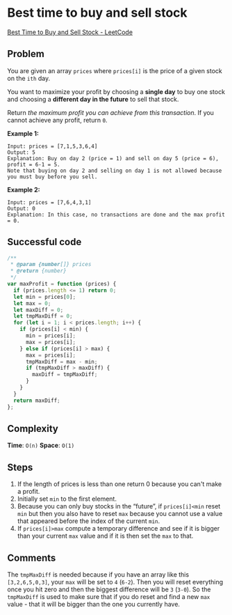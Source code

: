 # Best time to buy and sell stock

[Best Time to Buy and Sell Stock - LeetCode](https://leetcode.com/problems/best-time-to-buy-and-sell-stock/)

## Problem

You are given an array `prices` where `prices[i]` is the price of a given stock on the `ith` day.

You want to maximize your profit by choosing a **single day** to buy one stock and choosing a **different day in the future** to sell that stock.

Return *the maximum profit you can achieve from this transaction*. If you cannot achieve any profit, return `0`.

**Example 1:**

```
Input: prices = [7,1,5,3,6,4]
Output: 5
Explanation: Buy on day 2 (price = 1) and sell on day 5 (price = 6), profit = 6-1 = 5.
Note that buying on day 2 and selling on day 1 is not allowed because you must buy before you sell.

```

**Example 2:**

```
Input: prices = [7,6,4,3,1]
Output: 0
Explanation: In this case, no transactions are done and the max profit = 0.
```

## Successful code

```js
/**
 * @param {number[]} prices
 * @return {number}
 */
var maxProfit = function (prices) {
  if (prices.length <= 1) return 0;
  let min = prices[0];
  let max = 0;
  let maxDiff = 0;
  let tmpMaxDiff = 0;
  for (let i = 1; i < prices.length; i++) {
    if (prices[i] < min) {
      min = prices[i];
      max = prices[i];
    } else if (prices[i] > max) {
      max = prices[i];
      tmpMaxDiff = max - min;
      if (tmpMaxDiff > maxDiff) {
        maxDiff = tmpMaxDiff;
      }
    }
  }
  return maxDiff;
};
```

## Complexity

**Time**: `O(n)`
**Space**: `O(1)`

## Steps

1. If the length of prices is less than one return 0 because you can't make a profit.
2. Initially set `min` to the first element.
3. Because you can only buy stocks in the “future”, if `prices[i]<min` reset `min` but then you also have to reset `max` because you cannot use a value that appeared before the index of the current `min`.
4. If `prices[i]>max` compute a temporary difference and see if it is bigger than your current `max` value and if it is then set the `max` to that.

## Comments

The `tmpMaxDiff` is needed because if you have an array like this `[3,2,6,5,0,3]`, your `max` will be set to `4` (`6-2`). Then you will reset everything once you hit zero and then the biggest difference will be `3` (`3-0`). So the `tmpMaxDiff` is used to make sure that if you do reset and find a new `max` value - that it will be bigger than the one you currently have.
